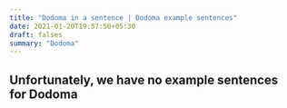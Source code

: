 ```yaml
---
title: "Dodoma in a sentence | Dodoma example sentences"
date: 2021-01-20T19:57:50+05:30
draft: falses
summary: "Dodoma"
---
```

## Unfortunately, we have no example sentences for Dodoma                 
